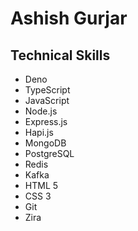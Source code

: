 # Ashish Gurjar


## Technical Skills
- Deno
- TypeScript
- JavaScript
- Node.js
- Express.js
- Hapi.js
- MongoDB
- PostgreSQL
- Redis
- Kafka
- HTML 5
- CSS 3
- Git
- Zira

